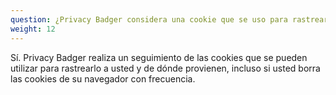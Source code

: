 ```yaml
---
question: ¿Privacy Badger considera una cookie que se uso para rastrearme incluso si la borré?
weight: 12
---
```


Sí.  Privacy Badger realiza un seguimiento de las cookies que se pueden utilizar para rastrearlo a usted y de dónde provienen, incluso si usted borra las cookies de su navegador con frecuencia.
